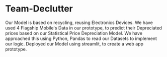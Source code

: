 # Team-Declutter

Our Model is based on recycling, reusing Electronics Devices. We have used 4 Flagship Mobile's Data in our prototype, to predict their Depreciated prices based on our Statistical Price Depreciation Model.
We have approached this using Python, Pandas to read our Datasets to implement our logic.
Deployed our Model using streamlit, to create a web app prototype.
